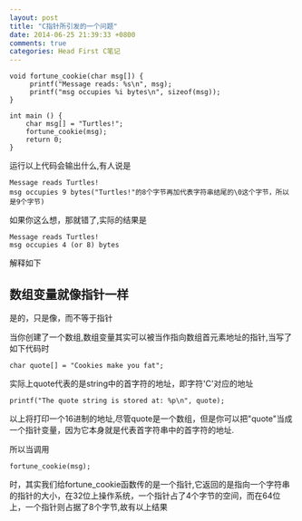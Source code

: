 ```yaml
---
layout: post
title: "C指针所引发的一个问题"
date: 2014-06-25 21:39:33 +0800
comments: true
categories: Head First C笔记
---
```



	void fortune_cookie(char msg[]) {
	     printf("Message reads: %s\n", msg);
	     printf("msg occupies %i bytes\n", sizeof(msg)); 
	} 
	
	int main () {
		char msg[] = "Turtles!";
		fortune_cookie(msg);
		return 0;
	}
	
运行以上代码会输出什么,有人说是

	Message reads Turtles!
	msg occupies 9 bytes("Turtles!"的8个字节再加代表字符串结尾的\0这个字节，所以是9个字节)
	
如果你这么想，那就错了,实际的结果是

	Message reads Turtles!
	msg occupies 4 (or 8) bytes

解释如下

## 数组变量就像指针一样

是的，只是像，而不等于指针

当你创建了一个数组,数组变量其实可以被当作指向数组首元素地址的指针,当写了如下代码时

	char quote[] = "Cookies make you fat";
	
实际上quote代表的是string中的首字符的地址，即字符'C'对应的地址

	printf("The quote string is stored at: %p\n", quote);
	
以上将打印一个16进制的地址,尽管quote是一个数组，但是你可以把"quote"当成一个指针变量，因为它本身就是代表首字符串中的首字符的地址.

所以当调用

	fortune_cookie(msg);
	
时，其实我们给fortune_cookie函数传的是一个指针,它返回的是指向一个字符串的指针的大小，在32位上操作系统，一个指针占了4个字节的空间，而在64位上，一个指针则占据了8个字节,故有以上结果